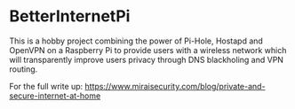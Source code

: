 # BetterInternetPi
This is a hobby project combining the power of Pi-Hole, Hostapd and OpenVPN on a Raspberry Pi to provide users with a wireless network which will transparently improve users privacy through DNS blackholing and VPN routing.

For the full write up: https://www.miraisecurity.com/blog/private-and-secure-internet-at-home
